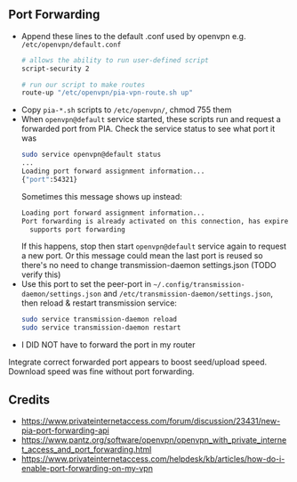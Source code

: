 ## Port Forwarding
* Append these lines to the default .conf used by openvpn e.g. `/etc/openvpn/default.conf`
    ```bash
    # allows the ability to run user-defined script
    script-security 2
    
    # run our script to make routes
    route-up "/etc/openvpn/pia-vpn-route.sh up"
    ```
* Copy `pia-*.sh` scripts to `/etc/openvpn/`, chmod 755 them
* When `openvpn@default` service started, these scripts run and request a forwarded port from PIA. Check the service 
status to see what port it was
    ```bash
    sudo service openvpn@default status
    ...
    Loading port forward assignment information...
    {"port":54321}  
    ```
  Sometimes this message shows up instead:
    ```bash
    Loading port forward assignment information...
    Port forwarding is already activated on this connection, has expired, or you are not connected to a PIA region that 
      supports port forwarding
    ```
  If this happens, stop then start `openvpn@default` service again to request a new port. Or this message could mean the 
  last port is reused so there's no need to change transmission-daemon settings.json (TODO verify this)
* Use this port to set the peer-port in `~/.config/transmission-daemon/settings.json` and 
`/etc/transmission-daemon/settings.json`, then reload & restart transmission service:
    ```bash
    sudo service transmission-daemon reload
    sudo service transmission-daemon restart  
    ```
* I DID NOT have to forward the port in my router 

Integrate correct forwarded port appears to boost seed/upload speed. Download speed was fine without port forwarding.
## Credits
* https://www.privateinternetaccess.com/forum/discussion/23431/new-pia-port-forwarding-api
* https://www.pantz.org/software/openvpn/openvpn_with_private_internet_access_and_port_forwarding.html
* https://www.privateinternetaccess.com/helpdesk/kb/articles/how-do-i-enable-port-forwarding-on-my-vpn
